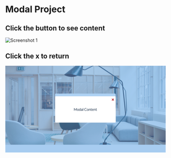 # Modal Project
## Click the button to see content

![Screenshot 1](/images/screenshot.1.png)

## Click the x to return
![Screenshot 2](/images/screenshot2.png)